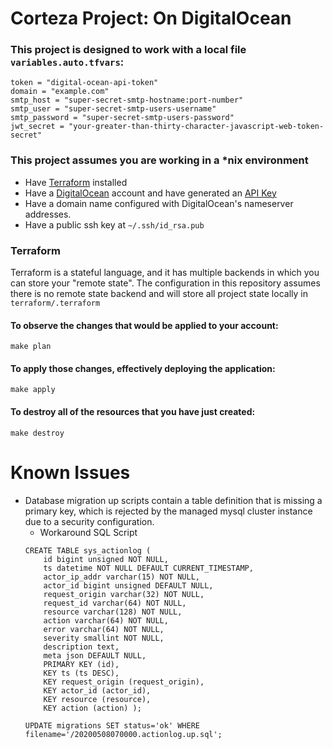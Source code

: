 # Corteza Project: On DigitalOcean

### This project is designed to work with a local file `variables.auto.tfvars`:
```
token = "digital-ocean-api-token"
domain = "example.com"
smtp_host = "super-secret-smtp-hostname:port-number"
smtp_user = "super-secret-smtp-users-username"
smtp_password = "super-secret-smtp-users-password"
jwt_secret = "your-greater-than-thirty-character-javascript-web-token-secret"
```

### This project assumes you are working in a *nix environment
- Have [Terraform](https://terraform.io) installed
- Have a [DigitalOcean](https://digitalocean.com) account and have generated an [API Key](https://cloud.digitalocean.com/account/api/tokens)
- Have a domain name configured with DigitalOcean's nameserver addresses.
- Have a public ssh key at `~/.ssh/id_rsa.pub`

### Terraform
Terraform is a stateful language, and it has multiple backends in which you can store your "remote state". The configuration in this repository assumes there is no remote state backend and will store all project state locally in `terraform/.terraform`

#### To observe the changes that would be applied to your account:
```
make plan
```

#### To apply those changes, effectively deploying the application:
```
make apply
```

#### To destroy all of the resources that you have just created:
```
make destroy
```

# Known Issues
- Database migration up scripts contain a table definition that is missing a primary key, which is rejected by the managed mysql cluster instance due to a security configuration.
  - Workaround SQL Script
  ```
  CREATE TABLE sys_actionlog (
      id bigint unsigned NOT NULL,
      ts datetime NOT NULL DEFAULT CURRENT_TIMESTAMP,
      actor_ip_addr varchar(15) NOT NULL,
      actor_id bigint unsigned DEFAULT NULL,
      request_origin varchar(32) NOT NULL,
      request_id varchar(64) NOT NULL,
      resource varchar(128) NOT NULL,
      action varchar(64) NOT NULL,
      error varchar(64) NOT NULL,
      severity smallint NOT NULL,
      description text,
      meta json DEFAULT NULL,
      PRIMARY KEY (id),
      KEY ts (ts DESC),
      KEY request_origin (request_origin),
      KEY actor_id (actor_id),
      KEY resource (resource),
      KEY action (action) );

  UPDATE migrations SET status='ok' WHERE filename='/20200508070000.actionlog.up.sql';